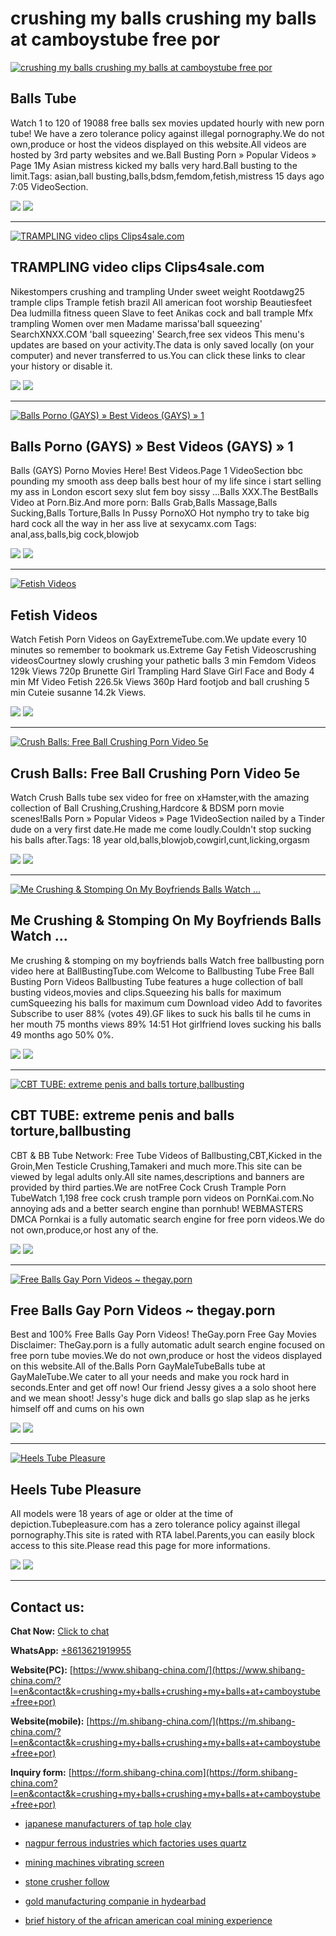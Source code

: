 # crushing my balls crushing my balls at camboystube free por

<a href="https://swt.shibang-china.com/?l=en&img&k=crushing+my+balls+crushing+my+balls+at+camboystube+free+por" target="_blank">![crushing my balls crushing my balls at camboystube free por](http://static.shibang-china.com/all-800x300/777.jpg)</a>

## Balls Tube
Watch 1 to 120 of 19088 free balls sex movies updated hourly with new porn tube! We have a zero tolerance policy against illegal pornography.We do not own,produce or host the videos displayed on this website.All videos are hosted by 3rd party websites and we.Ball Busting Porn &#187; Popular Videos &#187; Page 1My Asian mistress kicked my balls very hard.Ball busting to the limit.Tags: asian,ball busting,balls,bdsm,femdom,fetish,mistress 15 days ago 7:05 VideoSection.


<a href="https://whatsapp.shibangsoft.com/WhatsApp.php" target="_blank" title="WhatsApp">![](http://static.shibang-china.com/icon/whatsapp.png)</a> <a href="https://swt.shibang-china.com/?l=en&icon&k=crushing+my+balls+crushing+my+balls+at+camboystube+free+por" target="_blank">![](http://static.shibang-china.com/icon/chat-en.png)</a>

---

<a href="https://swt.shibang-china.com/?l=en&img&k=crushing+my+balls+crushing+my+balls+at+camboystube+free+por" target="_blank">![TRAMPLING video clips Clips4sale.com](http://static.shibang-china.com/all-800x300/564.jpg)</a>

## TRAMPLING video clips Clips4sale.com
Nikestompers crushing and trampling Under sweet weight Rootdawg25 trample clips Trample fetish brazil All american foot worship Beautiesfeet Dea ludmilla fitness queen Slave to feet Anikas cock and ball trample Mfx trampling Women over men Madame marissa'ball squeezing' SearchXNXX.COM 'ball squeezing' Search,free sex videos This menu's updates are based on your activity.The data is only saved locally (on your computer) and never transferred to us.You can click these links to clear your history or disable it.


<a href="https://whatsapp.shibangsoft.com/WhatsApp.php" target="_blank" title="WhatsApp">![](http://static.shibang-china.com/icon/whatsapp.png)</a> <a href="https://swt.shibang-china.com/?l=en&icon&k=crushing+my+balls+crushing+my+balls+at+camboystube+free+por" target="_blank">![](http://static.shibang-china.com/icon/chat-en.png)</a>

---

<a href="https://swt.shibang-china.com/?l=en&img&k=crushing+my+balls+crushing+my+balls+at+camboystube+free+por" target="_blank">![Balls Porno (GAYS) &#187; Best Videos (GAYS) &#187; 1](http://static.shibang-china.com/all-800x300/759.jpg)</a>

## Balls Porno (GAYS) &#187; Best Videos (GAYS) &#187; 1
Balls (GAYS) Porno Movies Here! Best Videos.Page 1 VideoSection bbc pounding my smooth ass deep balls best hour of my life since i start selling my ass in London escort sexy slut fem boy sissy …Balls XXX.The BestBalls Video at Porn.Biz.And more porn: Balls Grab,Balls Massage,Balls Sucking,Balls Torture,Balls In Pussy PornoXO Hot nympho try to take big hard cock all the way in her ass live at sexycamx.com Tags: anal,ass,balls,big cock,blowjob


<a href="https://whatsapp.shibangsoft.com/WhatsApp.php" target="_blank" title="WhatsApp">![](http://static.shibang-china.com/icon/whatsapp.png)</a> <a href="https://swt.shibang-china.com/?l=en&icon&k=crushing+my+balls+crushing+my+balls+at+camboystube+free+por" target="_blank">![](http://static.shibang-china.com/icon/chat-en.png)</a>

---

<a href="https://swt.shibang-china.com/?l=en&img&k=crushing+my+balls+crushing+my+balls+at+camboystube+free+por" target="_blank">![Fetish Videos](http://static.shibang-china.com/all-800x300/1008.jpg)</a>

## Fetish Videos
Watch Fetish Porn Videos on GayExtremeTube.com.We update every 10 minutes so remember to bookmark us.Extreme Gay Fetish Videoscrushing videosCourtney slowly crushing your pathetic balls 3 min Femdom Videos 129k Views 720p Brunette Girl Trampling Hard Slave Girl Face and Body 4 min Mf Video Fetish 226.5k Views 360p Hard footjob and ball crushing 5 min Cuteie susanne 14.2k Views.


<a href="https://whatsapp.shibangsoft.com/WhatsApp.php" target="_blank" title="WhatsApp">![](http://static.shibang-china.com/icon/whatsapp.png)</a> <a href="https://swt.shibang-china.com/?l=en&icon&k=crushing+my+balls+crushing+my+balls+at+camboystube+free+por" target="_blank">![](http://static.shibang-china.com/icon/chat-en.png)</a>

---

<a href="https://swt.shibang-china.com/?l=en&img&k=crushing+my+balls+crushing+my+balls+at+camboystube+free+por" target="_blank">![Crush Balls: Free Ball Crushing Porn Video 5e](http://static.shibang-china.com/all-800x300/1392.jpg)</a>

## Crush Balls: Free Ball Crushing Porn Video 5e
Watch Crush Balls tube sex video for free on xHamster,with the amazing collection of Ball Crushing,Crushing,Hardcore &amp; BDSM porn movie scenes!Balls Porn &#187; Popular Videos &#187; Page 1VideoSection nailed by a Tinder dude on a very first date.He made me come loudly.Couldn't stop sucking his balls after.Tags: 18 year old,balls,blowjob,cowgirl,cunt,licking,orgasm


<a href="https://whatsapp.shibangsoft.com/WhatsApp.php" target="_blank" title="WhatsApp">![](http://static.shibang-china.com/icon/whatsapp.png)</a> <a href="https://swt.shibang-china.com/?l=en&icon&k=crushing+my+balls+crushing+my+balls+at+camboystube+free+por" target="_blank">![](http://static.shibang-china.com/icon/chat-en.png)</a>

---

<a href="https://swt.shibang-china.com/?l=en&img&k=crushing+my+balls+crushing+my+balls+at+camboystube+free+por" target="_blank">![Me Crushing &amp; Stomping On My Boyfriends Balls Watch …](http://static.shibang-china.com/all-800x300/1252.jpg)</a>

## Me Crushing &amp; Stomping On My Boyfriends Balls Watch …
Me crushing &amp; stomping on my boyfriends balls Watch free ballbusting porn video here at BallBustingTube.com Welcome to Ballbusting Tube Free Ball Busting Porn Videos Ballbusting Tube features a huge collection of ball busting videos,movies and clips.Squeezing his balls for maximum cumSqueezing his balls for maximum cum Download video Add to favorites Subscribe to user 88% (votes 49).GF likes to suck his balls til he cums in her mouth 75 months views 89% 14:51 Hot girlfriend loves sucking his balls 49 months ago 50% 0%.


<a href="https://whatsapp.shibangsoft.com/WhatsApp.php" target="_blank" title="WhatsApp">![](http://static.shibang-china.com/icon/whatsapp.png)</a> <a href="https://swt.shibang-china.com/?l=en&icon&k=crushing+my+balls+crushing+my+balls+at+camboystube+free+por" target="_blank">![](http://static.shibang-china.com/icon/chat-en.png)</a>

---

<a href="https://swt.shibang-china.com/?l=en&img&k=crushing+my+balls+crushing+my+balls+at+camboystube+free+por" target="_blank">![CBT TUBE: extreme penis and balls torture,ballbusting](http://static.shibang-china.com/all-800x300/1027.jpg)</a>

## CBT TUBE: extreme penis and balls torture,ballbusting
CBT &amp; BB Tube Network: Free Tube Videos of Ballbusting,CBT,Kicked in the Groin,Men Testicle Crushing,Tamakeri and much more.This site can be viewed by legal adults only.All site names,descriptions and banners are provided by third parties.We are notFree Cock Crush Trample Porn TubeWatch 1,198 free cock crush trample porn videos on PornKai.com.No annoying ads and a better search engine than pornhub! WEBMASTERS DMCA Pornkai is a fully automatic search engine for free porn videos.We do not own,produce,or host any of the.


<a href="https://whatsapp.shibangsoft.com/WhatsApp.php" target="_blank" title="WhatsApp">![](http://static.shibang-china.com/icon/whatsapp.png)</a> <a href="https://swt.shibang-china.com/?l=en&icon&k=crushing+my+balls+crushing+my+balls+at+camboystube+free+por" target="_blank">![](http://static.shibang-china.com/icon/chat-en.png)</a>

---

<a href="https://swt.shibang-china.com/?l=en&img&k=crushing+my+balls+crushing+my+balls+at+camboystube+free+por" target="_blank">![Free Balls Gay Porn Videos ~ thegay.porn](http://static.shibang-china.com/all-800x300/932.jpg)</a>

## Free Balls Gay Porn Videos ~ thegay.porn
Best and 100% Free Balls Gay Porn Videos! TheGay.porn Free Gay Movies Disclaimer: TheGay.porn is a fully automatic adult search engine focused on free porn tube movies.We do not own,produce or host the videos displayed on this website.All of the.Balls Porn GayMaleTubeBalls tube at GayMaleTube.We cater to all your needs and make you rock hard in seconds.Enter and get off now! Our friend Jessy gives a a solo shoot here and we mean shoot! Jessy's huge dick and balls go slap slap as he jerks himself off and cums on his own


<a href="https://whatsapp.shibangsoft.com/WhatsApp.php" target="_blank" title="WhatsApp">![](http://static.shibang-china.com/icon/whatsapp.png)</a> <a href="https://swt.shibang-china.com/?l=en&icon&k=crushing+my+balls+crushing+my+balls+at+camboystube+free+por" target="_blank">![](http://static.shibang-china.com/icon/chat-en.png)</a>

---

<a href="https://swt.shibang-china.com/?l=en&img&k=crushing+my+balls+crushing+my+balls+at+camboystube+free+por" target="_blank">![Heels Tube Pleasure](http://static.shibang-china.com/all-800x300/1424.jpg)</a>

## Heels Tube Pleasure
All models were 18 years of age or older at the time of depiction.Tubepleasure.com has a zero tolerance policy against illegal pornography.This site is rated with RTA label.Parents,you can easily block access to this site.Please read this page for more informations.

<a href="https://whatsapp.shibangsoft.com/WhatsApp.php" target="_blank" title="WhatsApp">![](http://static.shibang-china.com/icon/whatsapp.png)</a> <a href="https://swt.shibang-china.com/?l=en&icon&k=crushing+my+balls+crushing+my+balls+at+camboystube+free+por" target="_blank">![](http://static.shibang-china.com/icon/chat-en.png)</a>

---
## Contact us:

**Chat Now:** [Click to chat](https://swt.shibang-china.com?l=en&contact&k=crushing+my+balls+crushing+my+balls+at+camboystube+free+por)

**WhatsApp:**  [+8613621919955](https://whatsapp.shibangsoft.com/WhatsApp.php)

**Website(PC):** [https://www.shibang-china.com/](https://www.shibang-china.com/?l=en&contact&k=crushing+my+balls+crushing+my+balls+at+camboystube+free+por)

**Website(mobile):** [https://m.shibang-china.com/](https://m.shibang-china.com/?l=en&contact&k=crushing+my+balls+crushing+my+balls+at+camboystube+free+por)

**Inquiry form:** [https://form.shibang-china.com](https://form.shibang-china.com?l=en&contact&k=crushing+my+balls+crushing+my+balls+at+camboystube+free+por)

* [japanese manufacturers of tap hole clay](../128/japanese%20manufacturers%20of%20tap%20hole%20clay.md)

* [nagpur ferrous industries which factories uses quartz](../129/nagpur%20ferrous%20industries%20which%20factories%20uses%20quartz.md)

* [mining machines vibrating screen](../137/mining%20machines%20vibrating%20screen.md)

* [stone crusher follow](../134/stone%20crusher%20follow.md)

* [gold manufacturing companie in hydearbad](../127/gold%20manufacturing%20companie%20in%20hydearbad.md)

* [brief history of the african american coal mining experience](../126/brief%20history%20of%20the%20african%20american%20coal%20mining%20experience.md)